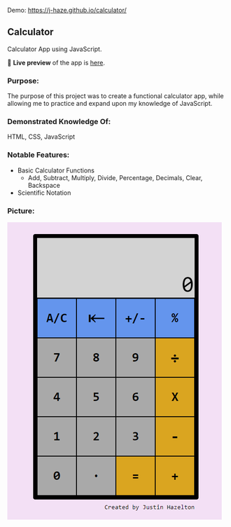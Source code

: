 Demo: https://j-haze.github.io/calculator/

## Calculator
Calculator App using JavaScript.

🔗 **Live preview** of the app is [here](https://j-haze.github.io/calculator/).

### Purpose: ###
The purpose of this project was to create a functional calculator app, while allowing me to practice and expand upon my knowledge of JavaScript.

### Demonstrated Knowledge Of: ###

HTML, CSS, JavaScript

### Notable Features: ###

* Basic Calculator Functions
  * Add, Subtract, Multiply, Divide, Percentage, Decimals, Clear, Backspace
* Scientific Notation

### Picture: ###

![Image of App](./images/ReadMe1.png)
